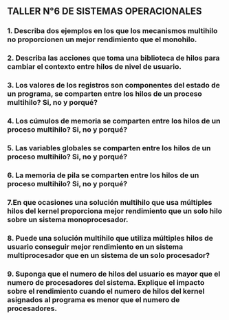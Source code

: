 ## TALLER N°6 DE SISTEMAS OPERACIONALES


### 1. Describa dos ejemplos en los que los mecanismos multihilo no proporcionen un mejor rendimiento que el monohilo.


### 2. Describa las acciones que toma una biblioteca de hilos para cambiar el contexto entre hilos de nivel de usuario.


### 3. Los valores de los registros son componentes del estado de un programa, se comparten entre los hilos de un proceso multihilo? Si, no y porqué?


### 4. Los cúmulos de memoria se comparten entre los hilos de un proceso multihilo? Si, no y porqué?


### 5. Las variables globales se comparten entre los hilos de un proceso multihilo? Si, no y porqué?


### 6. La memoria de pila se comparten entre los hilos de un proceso multihilo? Si, no y porqué?


### 7.En que ocasiones una solución multihilo que usa múltiples hilos del kernel proporciona mejor rendimiento que un solo hilo sobre un sistema monoprocesador.


### 8. Puede una solución multihilo que utiliza múltiples hilos de usuario conseguir mejor rendimiento en un sistema multiprocesador que en un sistema de un solo procesador?


### 9. Suponga que el numero de hilos del usuario es mayor que el numero de procesadores del sistema. Explique el impacto sobre el rendimiento cuando el numero de hilos del kernel asignados al programa es menor que el numero de procesadores.
